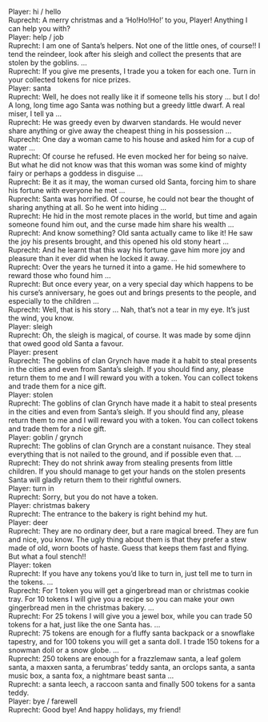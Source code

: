Player: hi / hello  
Ruprecht: A merry christmas and a ‘Ho!Ho!Ho!’ to you, Player! Anything I can help you with?  
Player: help / job  
Ruprecht: I am one of Santa’s helpers. Not one of the little ones, of course!! I tend the reindeer, look after his sleigh and collect the presents that are stolen by the goblins. …  
Ruprecht: If you give me presents, I trade you a token for each one. Turn in your collected tokens for nice prizes.  
Player: santa  
Ruprecht: Well, he does not really like it if someone tells his story … but I do! A long, long time ago Santa was nothing but a greedy little dwarf. A real miser, I tell ya …  
Ruprecht: He was greedy even by dwarven standards. He would never share anything or give away the cheapest thing in his possession …  
Ruprecht: One day a woman came to his house and asked him for a cup of water …  
Ruprecht: Of course he refused. He even mocked her for being so naive. But what he did not know was that this woman was some kind of mighty fairy or perhaps a goddess in disguise …  
Ruprecht: Be it as it may, the woman cursed old Santa, forcing him to share his fortune with everyone he met …  
Ruprecht: Santa was horrified. Of course, he could not bear the thought of sharing anything at all. So he went into hiding …  
Ruprecht: He hid in the most remote places in the world, but time and again someone found him out, and the curse made him share his wealth …  
Ruprecht: And know something? Old santa actually came to like it! He saw the joy his presents brought, and this opened his old stony heart …  
Ruprecht: And he learnt that this way his fortune gave him more joy and pleasure than it ever did when he locked it away. …  
Ruprecht: Over the years he turned it into a game. He hid somewhere to reward those who found him …  
Ruprecht: But once every year, on a very special day which happens to be his curse’s anniversary, he goes out and brings presents to the people, and especially to the children …  
Ruprecht: Well, that is his story … Nah, that’s not a tear in my eye. It’s just the wind, you know.  
Player: sleigh  
Ruprecht: Oh, the sleigh is magical, of course. It was made by some djinn that owed good old Santa a favour.  
Player: present  
Ruprecht: The goblins of clan Grynch have made it a habit to steal presents in the cities and even from Santa’s sleigh. If you should find any, please return them to me and I will reward you with a token. You can collect tokens and trade them for a nice gift.  
Player: stolen  
Ruprecht: The goblins of clan Grynch have made it a habit to steal presents in the cities and even from Santa’s sleigh. If you should find any, please return them to me and I will reward you with a token. You can collect tokens and trade them for a nice gift.  
Player: goblin / grynch  
Ruprecht: The goblins of clan Grynch are a constant nuisance. They steal everything that is not nailed to the ground, and if possible even that. …  
Ruprecht: They do not shrink away from stealing presents from little children. If you should manage to get your hands on the stolen presents Santa will gladly return them to their rightful owners.  
Player: turn in  
Ruprecht: Sorry, but you do not have a token.  
Player: christmas bakery  
Ruprecht: The entrance to the bakery is right behind my hut.  
Player: deer  
Ruprecht: They are no ordinary deer, but a rare magical breed. They are fun and nice, you know. The ugly thing about them is that they prefer a stew made of old, worn boots of haste. Guess that keeps them fast and flying. But what a foul stench!!  
Player: token  
Ruprecht: If you have any tokens you’d like to turn in, just tell me to turn in the tokens. …  
Ruprecht: For 1 token you will get a gingerbread man or christmas cookie tray. For 10 tokens I will give you a recipe so you can make your own gingerbread men in the christmas bakery. …  
Ruprecht: For 25 tokens I will give you a jewel box, while you can trade 50 tokens for a hat, just like the one Santa has. …  
Ruprecht: 75 tokens are enough for a fluffy santa backpack or a snowflake tapestry, and for 100 tokens you will get a santa doll. I trade 150 tokens for a snowman doll or a snow globe. …  
Ruprecht: 250 tokens are enough for a frazzlemaw santa, a leaf golem santa, a maxxen santa, a ferumbras’ teddy santa, an orclops santa, a santa music box, a santa fox, a nightmare beast santa …  
Ruprecht: a santa leech, a raccoon santa and finally 500 tokens for a santa teddy.  
Player: bye / farewell  
Ruprecht: Good bye! And happy holidays, my friend!  
